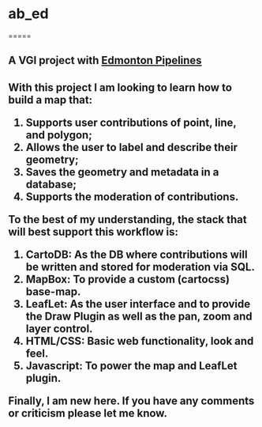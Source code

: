 <h1>ab_ed</h1>
=====

<h2>A VGI project with <a href="http://edmontonpipelines.org/">Edmonton Pipelines</a><h2>

<p>With this project I am looking to learn how to build a map that:
<ol>
<li>Supports user contributions of point, line, and polygon;</li>
<li>Allows the user to label and describe their geometry;</li>
<li>Saves the geometry and metadata in a database;</li>
<li>Supports the moderation of contributions.</li>
</ol></p>

<p>To the best of my understanding, the stack that will best support this workflow is:
<ol>
<li>CartoDB: As the DB where contributions will be written and stored for moderation via SQL.</li>
<li>MapBox: To provide a custom (cartocss) base-map.</li>
<li>LeafLet: As the user interface and to provide the Draw Plugin as well as the pan, zoom and layer control.</li>
<li>HTML/CSS: Basic web functionality, look and feel.</li>
<li>Javascript: To power the map and LeafLet plugin.</li>

</ol>
</p>


<p>Finally, I am new here. If you have any comments or criticism please let me know.</p>
